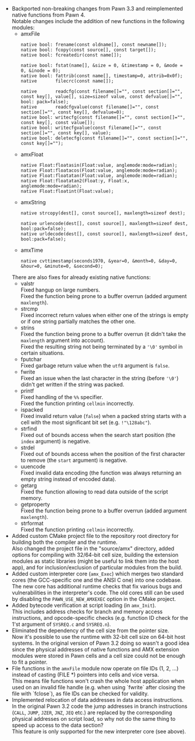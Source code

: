 <ul>
<li>Backported non-breaking changes from Pawn 3.3 and reimplemented native functions from Pawn 4.
<br/>Notable changes include the addition of new functions in the following modules:
<ul>
<li>amxFile

```Pawn
native bool: frename(const oldname[], const newname[]);
native bool: fcopy(const source[], const target[]);
native bool: fcreatedir(const name[]);

native bool: fstat(name[], &size = 0, &timestamp = 0, &mode = 0, &inode = 0);
native bool: fattrib(const name[], timestamp=0, attrib=0x0f);
native       filecrc(const name[]);

native       readcfg(const filename[]="", const section[]="", const key[], value[], size=sizeof value, const defvalue[]="", bool: pack=false);
native       readcfgvalue(const filename[]="", const section[]="", const key[], defvalue=0);
native bool: writecfg(const filename[]="", const section[]="", const key[], const value[]);
native bool: writecfgvalue(const filename[]="", const section[]="", const key[], value);
native bool: deletecfg(const filename[]="", const section[]="", const key[]="");
```
</li>

<li>amxFloat

```Pawn
native Float:floatasin(Float:value, anglemode:mode=radian);
native Float:floatacos(Float:value, anglemode:mode=radian);
native Float:floatatan(Float:value, anglemode:mode=radian);
native Float:floatatan2(Float:y, Float:x, anglemode:mode=radian);
native Float:floatint(Float:value);
```
</li>

<li>amxString

```Pawn
native strcopy(dest[], const source[], maxlength=sizeof dest);

native urlencode(dest[], const source[], maxlength=sizeof dest, bool:pack=false);
native urldecode(dest[], const source[], maxlength=sizeof dest, bool:pack=false);
```
</li>

<li>amxTime

```Pawn
native cvttimestamp(seconds1970, &year=0, &month=0, &day=0, &hour=0, &minute=0, &second=0);
```
</li>
</ul>
There are also fixes for already existing native functions:
<ul>
<li>valstr
<br/>Fixed hangup on large numbers.
<br/>Fixed the function being prone to a buffer overrun (added argument <code>maxlength</code>).
</li>

<li>strcmp
<br/>Fixed incorrect return values when either one of the strings is empty or if one string partially matches the other one.
</li>

<li>strins
<br/>Fixed the function being prone to a buffer overrun (it didn't take the <code>maxlength</code> argument into account).
<br/>Fixed the resulting string not being terminated by a <code>'\0'</code> symbol in certain situations.
</li>

<li>fputchar
<br/>Fixed garbage return value when the <code>utf8</code> argument is <code>false</code>.
</li>

<li>fwrite
<br/>Fixed an issue when the last character in the string (before <code>'\0'</code>) didn't get written if the string was packed.
</li>

<li>printf
<br/>Fixed handling of the <code>%%</code> specifier.
<br/>Fixed the function printing <code>cellmin</code> incorrectly.
</li>

<li>ispacked
<br/>Fixed invalid return value (<code>false</code>) when a packed string starts with a cell with the most significant bit set (e.g. <code>!"\128abc"</code>).
</li>

<li>strfind
<br/>Fixed out of bounds access when the search start position (the <code>index</code> argument) is negative.
</li>

<li>strdel
<br/>Fixed out of bounds access when the position of the first character to remove (the <code>start</code> argument) is negative.
</li>

<li>uuencode
<br/>Fixed invalid data encoding (the function was always returning an empty string instead of encoded data).
</li>

<li>getarg
<br/>Fixed the function allowing to read data outside of the script memory.
</li>

<li>getproperty
<br/>Fixed the function being prone to a buffer overrun (added argument <code>maxlength</code>).
</li>

<li>strformat
<br/>Fixed the function printing <code>cellmin</code> incorrectly.
</li>
</ul>
</li>

<li>Added custom CMake project file to the repository root directory for building both the compiler and the runtime.
<br/>Also changed the project file in the "source/amx" directory, added options for compiling with 32/64-bit cell size, building the extension modules as static libraries (might be useful to link them into the host app), and for inclusion/exclusion of particular modules from the build.
</li>

<li>Added custom interpreter core (<code>amx_Exec</code>) which merges two standard cores (the GCC-specific one and the ANSI C one) into one codebase.
<br/>The new core has additional runtime checks that fix various bugs and vulnerabilities in the interpreter's code.
The old cores still can be used by disabling the <code>PAWN_USE_NEW_AMXEXEC</code> option in the CMake project.
</li>

<li>Added bytecode verification at script loading (in <code>amx_Init</code>).
<br/>This includes address checks for branch and memory access instructions, and opcode-specific checks (e.g. function ID check for the 1'st argument of <code>SYSREQ.c</code> and <code>SYSREQ.n</code>).
</li>

<li>Eliminated the dependency of the cell size from the pointer size.
<br/>Now it's possible to use the runtime with 32-bit cell size on 64-bit host systems.
In the original version of Pawn 3.2 doing so wasn't a good idea since the physical addresses of native functions and AMX extension modules were stored in Pawn cells and a cell size could not be enough to fit a pointer.
</li>

<li>File functions in the <code>amxFile</code> module now operate on file IDs (1, 2, ...) instead of casting (FILE *) pointers into cells and vice versa.
<br/>This means file functions won't crash the whole host application when used on an invalid file handle (e.g. when using `fwrite` after closing the file with `fclose`), as file IDs can be checked for validity.
</li>

<li>Implemented relocation of data addresses in data access instructions.
<br/>In the original Pawn 3.2 code the jump addresses in branch instructions (<code>CALL</code>, <code>JUMP</code>, <code>JZER</code>, <code>JNZ</code>, <code>JEQ</code> etc.) are replaced by the corresponding physical addresses on script load, so why not do the same thing to speed up access to the data section?
<br/>This feature is only supported for the new interpreter core (see above).
</li>
</ul>